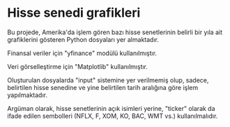 # Hisse senedi grafikleri

Bu projede, Amerika'da işlem gören bazı hisse senetlerinin belirli bir yıla ait grafiklerini gösteren Python dosyaları yer almaktadır.

Finansal veriler için "yfinance" modülü kullanılmıştır.

Veri görselleştirme için "Matplotlib" kullanılmıştır.

Oluşturulan dosyalarda "input" sistemine yer verilmemiş olup, sadece, belirtilen hisse senedine ve yine belirtilen tarih aralığına göre işlem yapılmaktadır.

Argüman olarak, hisse senetlerinin açık isimleri yerine, "ticker" olarak da ifade edilen sembolleri (NFLX, F, XOM, KO, BAC, WMT vs.) kullanılmalıdır.